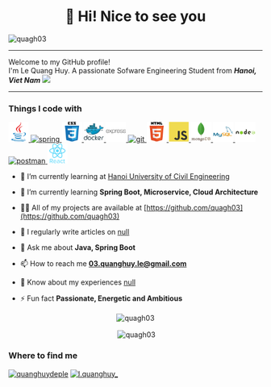 <h1 align="center">👋 Hi! Nice to see you </h1>
<p align="left"> <img src="https://komarev.com/ghpvc/?username=quagh03&label=Profile%20views&color=0e75b6&style=flat" alt="quagh03" /> </p>

<hr>

<p>Welcome to my GitHub profile! </br> I'm Le Quang Huy. A passionate Sofware Engineering Student from <b><i>Hanoi, Viet Nam</i></b> <img height="50" src="https://upload.wikimedia.org/wikipedia/commons/0/07/Flag_of_Vietnam-Animated.gif"></p>

<hr>

<h3>Things I code with</h3>
<p align="left"> 
    <a href="https://www.java.com" target="_blank" rel="noreferrer"> 
        <img src="https://raw.githubusercontent.com/devicons/devicon/master/icons/java/java-original.svg" alt="java" width="40" height="40"/> 
    </a> 
    <a href="https://spring.io/" target="_blank" rel="noreferrer">
        <img src="https://www.vectorlogo.zone/logos/springio/springio-icon.svg" alt="spring" width="40" height="40"/>
    </a>
    <a href="https://www.w3schools.com/css/" target="_blank" rel="noreferrer"> 
        <img src="https://raw.githubusercontent.com/devicons/devicon/master/icons/css3/css3-original-wordmark.svg" alt="css3" width="40" height="40"/> 
    </a> 
    <a href="https://www.docker.com/" target="_blank" rel="noreferrer"> 
        <img src="https://raw.githubusercontent.com/devicons/devicon/master/icons/docker/docker-original-wordmark.svg" alt="docker" width="40" height="40"/> 
    </a> 
    <a href="https://expressjs.com" target="_blank" rel="noreferrer"> 
        <img src="https://raw.githubusercontent.com/devicons/devicon/master/icons/express/express-original-wordmark.svg" alt="express" width="40" height="40"/> 
    </a> 
    <a href="https://git-scm.com/" target="_blank" rel="noreferrer"> 
        <img src="https://www.vectorlogo.zone/logos/git-scm/git-scm-icon.svg" alt="git" width="40" height="40"/> 
        </a> 
    <a href="https://www.w3.org/html/" target="_blank" rel="noreferrer"> 
        <img src="https://raw.githubusercontent.com/devicons/devicon/master/icons/html5/html5-original-wordmark.svg" alt="html5" width="40" height="40"/> 
    </a>
    <a href="https://developer.mozilla.org/en-US/docs/Web/JavaScript" target="_blank" rel="noreferrer"> 
        <img src="https://raw.githubusercontent.com/devicons/devicon/master/icons/javascript/javascript-original.svg" alt="javascript" width="40" height="40"/> 
    </a> 
    <a href="https://www.mongodb.com/" target="_blank" rel="noreferrer"> 
        <img src="https://raw.githubusercontent.com/devicons/devicon/master/icons/mongodb/mongodb-original-wordmark.svg" alt="mongodb" width="40" height="40"/> 
    </a> 
    <a href="https://www.mysql.com/" target="_blank" rel="noreferrer"> 
        <img src="https://raw.githubusercontent.com/devicons/devicon/master/icons/mysql/mysql-original-wordmark.svg" alt="mysql" width="40" height="40"/> 
    </a> 
    <a href="https://nodejs.org" target="_blank" rel="noreferrer"> 
        <img src="https://raw.githubusercontent.com/devicons/devicon/master/icons/nodejs/nodejs-original-wordmark.svg" alt="nodejs" width="40" height="40"/> 
    </a>
    <a href="https://postman.com" target="_blank" rel="noreferrer"> 
        <img src="https://www.vectorlogo.zone/logos/getpostman/getpostman-icon.svg" alt="postman" width="40" height="40"/> 
    </a>
    <a href="https://reactjs.org/" target="_blank" rel="noreferrer"> 
        <img src="https://raw.githubusercontent.com/devicons/devicon/master/icons/react/react-original-wordmark.svg" alt="react" width="40" height="40"/>
    </a>
</p>


- 🔭 I’m currently learning at [Hanoi University of Civil Engineering](https://en.huce.edu.vn/)

- 🌱 I’m currently learning **Spring Boot, Microservice, Cloud Architecture**

- 👨‍💻 All of my projects are available at [https://github.com/quagh03](https://github.com/quagh03)

- 📝 I regularly write articles on [null](null)

- 💬 Ask me about **Java, Spring Boot**

- 📫 How to reach me **03.quanghuy.le@gmail.com**

- 📄 Know about my experiences [null](null)

- ⚡ Fun fact **Passionate, Energetic and Ambitious**

<p align="center"><img align="center" src="https://github-readme-stats.vercel.app/api/top-langs?username=quagh03&show_icons=true&locale=en&layout=compact" alt="quagh03" /></p>
<p align="center">&nbsp;<img align="center" src="https://github-readme-stats.vercel.app/api?username=quagh03&show_icons=true&locale=en" alt="quagh03" /></p>

<h3>Where to find me</h3>
<p align="left">
<a href="https://fb.com/quanghuydeple" target="blank"><img align="center" src="https://raw.githubusercontent.com/rahuldkjain/github-profile-readme-generator/master/src/images/icons/Social/facebook.svg" alt="quanghuydeple" height="30" width="40" /></a>
<a href="https://instagram.com/l.quanghuy_" target="blank"><img align="center" src="https://raw.githubusercontent.com/rahuldkjain/github-profile-readme-generator/master/src/images/icons/Social/instagram.svg" alt="l.quanghuy_" height="30" width="40" /></a>
</p>

